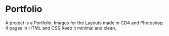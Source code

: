 # Portfolio

A project is a Portfolio.
Images for the Layouts made in CD4 and Photoshop.
4 pages in HTML and CSS
Keep it minimal and clean.
